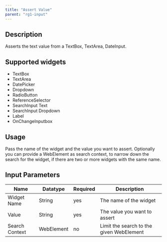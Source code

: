```yaml
---
title: "Assert Value"
parent: "rg1-input"
---
```


## Description

Asserts the text value from a TextBox, TextArea, DateInput.

## Supported widgets

 + TextBox
 + TextArea
 + DatePicker
 + Dropdown
 + RadioButton
 + ReferenceSelector
 + SearchInput Text
 + SearchInput Dropdown
 + Label
 + OnChangeInputbox

## Usage

Pass the name of the widget and the value you want to assert.
Optionally you can provide a WebElement as search context, to narrow down the search for the widget, if there are two or more widgets with the same name.

## Input Parameters

Name | Datatype | Required | Description
--- | --- | --- | ---
Widget Name | String | yes | The name of the widget
Value | String | yes | The value you want to assert
Search Context | WebElement | no | Limit the search to the given WebElement
